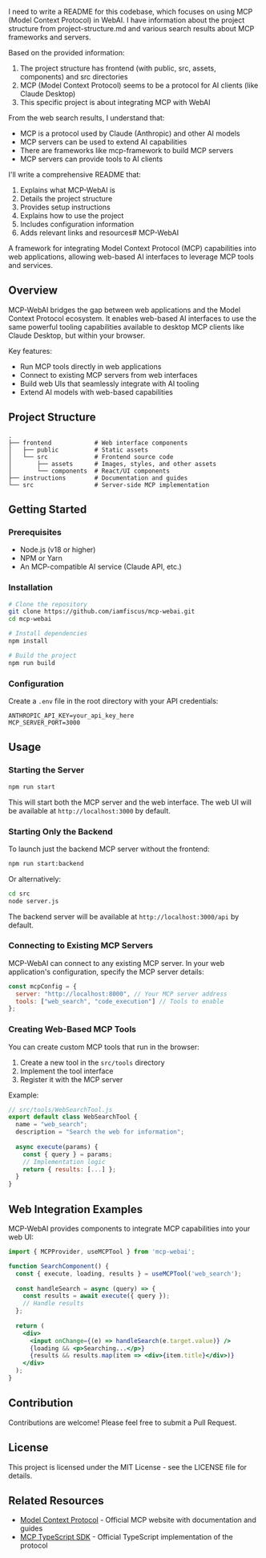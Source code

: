 <think>I need to write a README for this codebase, which focuses on using MCP (Model Context Protocol) in WebAI. I have information about the project structure from project-structure.md and various search results about MCP frameworks and servers.

Based on the provided information:

1. The project structure has frontend (with public, src, assets, components) and src directories
2. MCP (Model Context Protocol) seems to be a protocol for AI clients (like Claude Desktop)
3. This specific project is about integrating MCP with WebAI

From the web search results, I understand that:

- MCP is a protocol used by Claude (Anthropic) and other AI models
- MCP servers can be used to extend AI capabilities
- There are frameworks like mcp-framework to build MCP servers
- MCP servers can provide tools to AI clients

I'll write a comprehensive README that:

1. Explains what MCP-WebAI is
2. Details the project structure
3. Provides setup instructions
4. Explains how to use the project
5. Includes configuration information
6. Adds relevant links and resources</think># MCP-WebAI

A framework for integrating Model Context Protocol (MCP) capabilities into web applications, allowing web-based AI interfaces to leverage MCP tools and services.

## Overview

MCP-WebAI bridges the gap between web applications and the Model Context Protocol ecosystem. It enables web-based AI interfaces to use the same powerful tooling capabilities available to desktop MCP clients like Claude Desktop, but within your browser.

Key features:

- Run MCP tools directly in web applications
- Connect to existing MCP servers from web interfaces
- Build web UIs that seamlessly integrate with AI tooling
- Extend AI models with web-based capabilities

## Project Structure

```
.
├── frontend            # Web interface components
│   ├── public          # Static assets
│   └── src             # Frontend source code
│       ├── assets      # Images, styles, and other assets
│       └── components  # React/UI components
├── instructions        # Documentation and guides
└── src                 # Server-side MCP implementation
```

## Getting Started

### Prerequisites

- Node.js (v18 or higher)
- NPM or Yarn
- An MCP-compatible AI service (Claude API, etc.)

### Installation

```bash
# Clone the repository
git clone https://github.com/iamfiscus/mcp-webai.git
cd mcp-webai

# Install dependencies
npm install

# Build the project
npm run build
```

### Configuration

Create a `.env` file in the root directory with your API credentials:

```
ANTHROPIC_API_KEY=your_api_key_here
MCP_SERVER_PORT=3000
```

## Usage

### Starting the Server

```bash
npm run start
```

This will start both the MCP server and the web interface. The web UI will be available at `http://localhost:3000` by default.

### Starting Only the Backend

To launch just the backend MCP server without the frontend:

```bash
npm run start:backend
```

Or alternatively:

```bash
cd src
node server.js
```

The backend server will be available at `http://localhost:3000/api` by default.

### Connecting to Existing MCP Servers

MCP-WebAI can connect to any existing MCP server. In your web application's configuration, specify the MCP server details:

```javascript
const mcpConfig = {
  server: "http://localhost:8000", // Your MCP server address
  tools: ["web_search", "code_execution"] // Tools to enable
};
```

### Creating Web-Based MCP Tools

You can create custom MCP tools that run in the browser:

1. Create a new tool in the `src/tools` directory
2. Implement the tool interface
3. Register it with the MCP server

Example:

```javascript
// src/tools/WebSearchTool.js
export default class WebSearchTool {
  name = "web_search";
  description = "Search the web for information";
  
  async execute(params) {
    const { query } = params;
    // Implementation logic
    return { results: [...] };
  }
}
```

## Web Integration Examples

MCP-WebAI provides components to integrate MCP capabilities into your web UI:

```jsx
import { MCPProvider, useMCPTool } from 'mcp-webai';

function SearchComponent() {
  const { execute, loading, results } = useMCPTool('web_search');
  
  const handleSearch = async (query) => {
    const results = await execute({ query });
    // Handle results
  };
  
  return (
    <div>
      <input onChange={(e) => handleSearch(e.target.value)} />
      {loading && <p>Searching...</p>}
      {results && results.map(item => <div>{item.title}</div>)}
    </div>
  );
}
```

## Contribution

Contributions are welcome! Please feel free to submit a Pull Request.

## License

This project is licensed under the MIT License - see the LICENSE file for details.

## Related Resources

- [Model Context Protocol](https://modelcontextprotocol.io/) - Official MCP website with documentation and guides
- [MCP TypeScript SDK](https://github.com/modelcontextprotocol/typescript-sdk) - Official TypeScript implementation of the protocol
